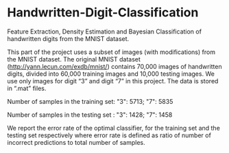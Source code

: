 # Handwritten-Digit-Classification
Feature Extraction, Density Estimation and Bayesian Classification of handwritten digits from the MNIST dataset.

This part of the project uses a subset of images (with modifications) from the MNIST dataset. The original MNIST dataset (http://yann.lecun.com/exdb/mnist/) contains 70,000 images of handwritten digits, divided into 60,000 training images and 10,000 testing images. We use only images for digit “3” and digit “7” in this project. The data is stored in “.mat” files. 

Number of samples in the training set: "3": 5713; "7": 5835 

Number of samples in the testing set : "3": 1428; "7": 1458


We report the error rate of the optimal classifier, for the training set and the testing set respectively where error rate is defined as ratio of number of incorrect predictions to total number of samples.
